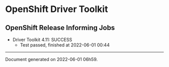 
OpenShift Driver Toolkit
========================

OpenShift Release Informing Jobs
--------------------------------



* Driver Toolkit 4.11: SUCCESS
  - Test passed, finished at 2022-06-01 00:44






---
Document generated on 2022-06-01 06h59.
